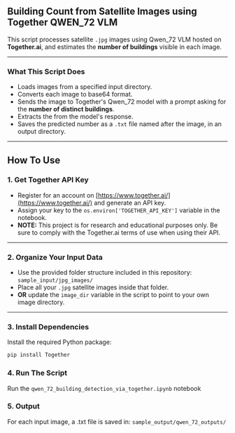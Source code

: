 ## Building Count from Satellite Images using Together QWEN_72 VLM

This script processes satellite `.jpg` images using Qwen_72 VLM hosted on **Together.ai**, and estimates the **number of buildings** visible in each image.

---

### What This Script Does

- Loads images from a specified input directory.
- Converts each image to base64 format.
- Sends the image to Together's Qwen_72 model with a prompt asking for the **number of distinct buildings**.
- Extracts the from the model's response.
- Saves the predicted number as a `.txt` file named after the image, in an output directory.

---

## How To Use

### 1. Get Together API Key
- Register for an account on [https://www.together.ai/](https://www.together.ai/) and generate an API key.
- Assign your key to the `os.environ['TOGETHER_API_KEY']` variable in the notebook.
- **NOTE:** This project is for research and educational purposes only. Be sure to comply with the Together.ai terms of use when using their API.

---

### 2. Organize Your Input Data

- Use the provided folder structure included in this repository:  
  `sample_input/jpg_images/`
- Place all your `.jpg` satellite images inside that folder.  
- **OR** update the `image_dir` variable in the script to point to your own image directory.

---

### 3. Install Dependencies

Install the required Python package:

```bash
pip install Together
```

### 4. Run The Script
Run the `qwen_72_building_detection_via_together.ipynb` notebook

### 5. Output
For each input image, a .txt file is saved in: `sample_output/qwen_72_outputs/`